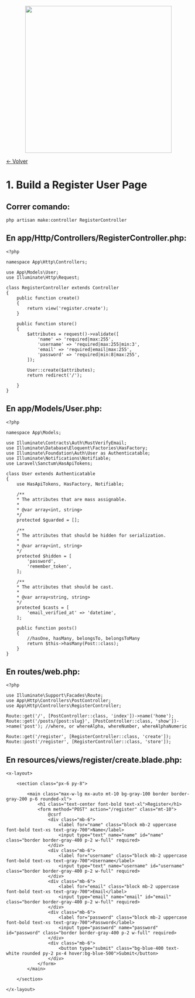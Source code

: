 <p align="center"><a href="https://laravel.com" target="_blank"><img src="https://raw.githubusercontent.com/laravel/art/master/logo-lockup/5%20SVG/2%20CMYK/1%20Full%20Color/laravel-logolockup-cmyk-red.svg" width="400"></a></p>

[<- Volver](../../README.md)

# 1. Build a Register User Page

## Correr comando:

    php artisan make:controller RegisterController

## En app/Http/Controllers/RegisterController.php:

    <?php

    namespace App\Http\Controllers;

    use App\Models\User;
    use Illuminate\Http\Request;

    class RegisterController extends Controller
    {
        public function create()
        {
            return view('register.create');
        }

        public function store()
        {
            $attributes = request()->validate([
                'name' => 'required|max:255',
                'username' => 'required|max:255|min:3',
                'email' => 'required|email|max:255',
                'password' => 'required|min:8|max:255',
            ]);

            User::create($attributes);
            return redirect('/');

        }
    }

## En app/Models/User.php:

    <?php

    namespace App\Models;

    use Illuminate\Contracts\Auth\MustVerifyEmail;
    use Illuminate\Database\Eloquent\Factories\HasFactory;
    use Illuminate\Foundation\Auth\User as Authenticatable;
    use Illuminate\Notifications\Notifiable;
    use Laravel\Sanctum\HasApiTokens;

    class User extends Authenticatable
    {
        use HasApiTokens, HasFactory, Notifiable;

        /**
        * The attributes that are mass assignable.
        *
        * @var array<int, string>
        */
        protected $guarded = [];

        /**
        * The attributes that should be hidden for serialization.
        *
        * @var array<int, string>
        */
        protected $hidden = [
            'password',
            'remember_token',
        ];

        /**
        * The attributes that should be cast.
        *
        * @var array<string, string>
        */
        protected $casts = [
            'email_verified_at' => 'datetime',
        ];

        public function posts() 
        {
            //hasOne, hasMany, belongsTo, belongsToMany
            return $this->hasMany(Post::class);
        }
    }

## En routes/web.php:

    <?php

    use Illuminate\Support\Facades\Route;
    use App\Http\Controllers\PostController;
    use App\Http\Controllers\RegisterController;

    Route::get('/', [PostController::class, 'index'])->name('home');
    Route::get('/posts/{post:slug}', [PostController::class, 'show'])->name('post'); //where, or whereAlpha, whereNumber, whereAlphaNumeric

    Route::get('/register', [RegisterController::class, 'create']);
    Route::post('/register', [RegisterController::class, 'store']);

## En resources/views/register/create.blade.php:

    <x-layout>

        <section class="px-6 py-8">
            
            <main class="max-w-lg mx-auto mt-10 bg-gray-100 border border-gray-200 p-6 rounded-xl">
                <h1 class="text-center font-bold text-xl">Register</h1>
                <form method="POST" action="/register" class="mt-10">
                    @csrf
                    <div class="mb-6">
                        <label for="name" class="block mb-2 uppercase font-bold text-xs text-gray-700">Name</label>
                        <input type="text" name="name" id="name" class="border border-gray-400 p-2 w-full" required>
                    </div>
                    <div class="mb-6">
                        <label for="username" class="block mb-2 uppercase font-bold text-xs text-gray-700">Username</label>
                        <input type="text" name="username" id="username" class="border border-gray-400 p-2 w-full" required>
                    </div>
                    <div class="mb-6">
                        <label for="email" class="block mb-2 uppercase font-bold text-xs text-gray-700">Email</label>
                        <input type="email" name="email" id="email" class="border border-gray-400 p-2 w-full" required>
                    </div>
                    <div class="mb-6">
                        <label for="password" class="block mb-2 uppercase font-bold text-xs text-gray-700">Password</label>
                        <input type="password" name="password" id="password" class="border border-gray-400 p-2 w-full" required>
                    </div>
                    <div class="mb-6">
                        <button type="submit" class="bg-blue-400 text-white rounded py-2 px-4 hover:bg-blue-500">Submit</button>
                    </div>
                </form>
            </main>

        </section>

    </x-layout>